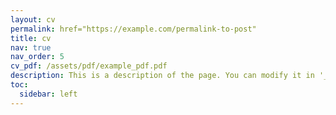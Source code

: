 ```yaml
---
layout: cv
permalink: href="https://example.com/permalink-to-post"
title: cv
nav: true
nav_order: 5
cv_pdf: /assets/pdf/example_pdf.pdf
description: This is a description of the page. You can modify it in '_pages/cv.md'. You can also change or remove the top pdf download button.
toc:
  sidebar: left
---
```

